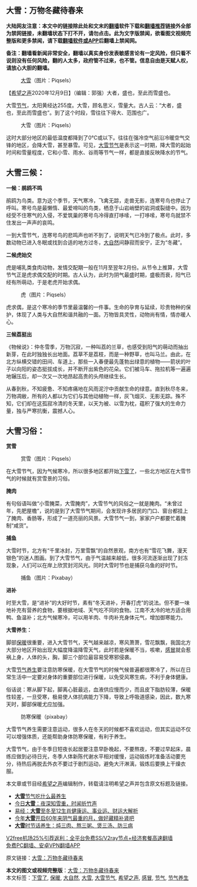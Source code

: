  <h2>大雪：万物冬藏待春来</h2> <p class="notice"><b>大陆网友注意：本文中的链接除此处和文末的<a href="https://github.com/bannedbook/fanqiang" >翻墙</a>软件下载和<a href="https://github.com/killgcd/justmysocks/blob/master/README.md">翻墙推荐</a>链接外全部为禁网链接，未翻墙状态下打不开，请勿点击。此为文字版禁闻，欲看图文视频完整版和更多禁闻，请下载<a href="https://github.com/bannedbook/fanqiang">翻墙软件或APP</a>后翻墙上禁闻网。</p><p>备注：翻墙看新闻非常安全，翻墙以真实身份发表敏感言论有一定风险，但只看不说则没有任何风险，翻的人太多，政府管不过来，也不管。信息自由是天赋人权，请放心大胆的翻墙。</b></p>  <div class="entry"> <figure><figcaption><a href="https://www.bannedbook.org/bnews/tag/%E5%A4%A7%E9%9B%AA/" class="st_tag internal_tag" rel="tag" title="标签 大雪 下的日志">大雪</a>（图片：Piqsels）</figcaption></figure> <p>【<span class='wp_keywordlink_affiliate'><a href="https://www.soundofhope.org" title="希望之声" target="_blank">希望之声</a></span>2020年12月9日】（编辑：郭强）大者，盛也，至此而雪盛也。</p> <p>大雪<a href="https://www.bannedbook.org/bnews/tag/%E8%8A%82%E6%B0%94/" class="st_tag internal_tag" rel="tag" title="标签 节气 下的日志">节气</a>，太阳黄经达255度。大雪，顾名思义，雪量大。古人云：“大者，盛也，至此而雪盛也”。到了这个时段，雪往往下得大、范围也广。</p> <figure><figcaption>大雪（图片：Piqsels）</figcaption></figure> <p>这时大部分地区的最低温度都降到了0℃或以下。往往在强冷空气前沿冷暖空气交锋的地区，会降大雪，甚至暴雪。可见，<a href="https://www.bannedbook.org/bnews/tag/%E5%A4%A7%E9%9B%AA%E8%8A%82%E6%B0%94/" class="st_tag internal_tag" rel="tag" title="标签 大雪节气 下的日志">大雪节气</a>是表示这一时期，降大雪的起始时间和雪量程度，它和小雪、雨水、谷雨等节气一样，都是直接反映降水的节气。</p> <h2>大雪三候：</h2> <p><strong>一候：鹃鸥不鸣</strong></p> <p>鹃鸥为鸟类。意为这个季节，天气寒冷，飞禽无踪，走兽无影，连寒号鸟也停止了呼叫。寒号鸟是最懒惰、最爱啼叫的鸟类，栖息于山岩峭壁的岩洞或裂缝中。因为经受不住寒气的入侵，不爱筑巢的寒号鸟冷得直打哆嗦，一打哆嗦，寒号鸟就禁不住发出一声声的哀鸣。</p> <p>一到大雪节气，连寒号鸟的悲鸣声也听不到了，说明天气已冷到了极点。此时，多数动物已进入冬眠或找到合适的地方过冬，<a href="https://www.bannedbook.org/bnews/tag/%e5%a4%a7%e8%87%aa%e7%84%b6/" class="st_tag internal_tag" rel="tag" title="标签 大自然 下的日志">大自然</a>间静寂而安宁，正为“冬藏”。</p> <p><strong>二候虎始交</strong></p>  <p>虎是哺乳类食肉动物，发情交配期一般在11月至翌年2月份。从节令上推算，大雪节气正是虎求偶交配的时期。古人认为，此时为阴气最盛时期，盛极而衰，阳气已经有所萌动，于是老虎开始求偶。</p> <figure><figcaption>虎（图片：Piqsels）</figcaption></figure> <p>虎求偶，是这个寒冷的季节里最温馨的一件事。生命的孕育与延续，珍贵物种的保护，体现了人类与大自然和谐共融的一面。万物皆具灵性，动物尚有情，情亦暖人心。</p> <p><strong>三候荔挺出</strong></p> <p>《物候说》：仲冬雪季，万物沉寂，一种叫荔的兰草，也感受到阳气的萌动而抽出新芽，在此时独独长出地面。荔草不是荔枝，而是一种野草，也叫马兰。由此，在北方纵横交错的田间、车道上，那些一入春便最先蓬勃出绿意的植物——箭状的叶子以向阳的姿态挺拔成长，并不断开出紫色的花朵。它们被马车、拖拉机等一遍遍地辗压后，却一次又一次地昂起高贵的头颅继续生长。</p> <p>从春到秋，不知疲惫、不知疼痛地在风雨泥泞中贡献生命的绿意。直到秋尽冬来，万物凋敝，所有的人都以为它们与其他动植物一样，灰飞烟灭、无影无踪。殊不知，它们却在这孤寂冷清的冬天里，以天为被、以雪为枕，蕴积了强大的生命力量，独与严寒抗衡，震撼人心。</p> <h2>大雪习俗：</h2> <p><strong>赏雪</strong></p> <figure><figcaption>赏雪（图片：Piqsels）</figcaption></figure> <p>在大雪节气，因为气候寒冷，所以很多地区都开始<a href="https://www.bannedbook.org/bnews/tag/%E4%B8%8B%E9%9B%AA%E4%BA%86/" class="st_tag internal_tag" rel="tag" title="标签 下雪了 下的日志">下雪了</a>，一些北方地区在大雪节气的时候就有赏雪景的习俗。</p>  <p><strong>腌肉</strong></p> <p>有句俗语叫做“小雪腌菜，大雪腌肉”，大雪节气的风俗之一就是腌肉。“未曾过年，先肥屋檐”，说的是到了大雪节气期间，会发现许多居民的门口、窗台都挂上了腌肉、香肠等，形成了一道亮丽的风景。大雪节气一到，家家户户都要忙着腌制“咸货”。</p> <p><strong>捕鱼</strong></p> <p>大雪时节，北方有“千里冰封，万里雪飘”的自然景观，南方也有“雪花飞舞，漫天银色”的迷人图画。到了大雪节气，由于气温越来越低，很多河流逐渐出现了封冻现象，人们可以在岸上欣赏封河风光。同时大雪时节也是捕获乌鱼的好时节。</p> <figure><figcaption>捕鱼（图片：Pixabay）</figcaption></figure> <p><strong>进补</strong></p> <p>时至大雪，是“进补”的大好时节，素有“冬天进补，开春打虎”的说法。但不要一味地补充有营养的食物，要根据地域、天气吃不同的食物。江南不太冷的地方适合用鸭、鱼温补；北方气候寒冷，可以用羊肉、牛肉补充身体元气，增加御寒能力。</p> <p><strong>大雪养生：</strong></p>  <p>脚部<a href="https://www.bannedbook.org/bnews/tag/%E4%BF%9D%E6%9A%96/" class="st_tag internal_tag" rel="tag" title="标签 保暖 下的日志">保暖</a>很重要，进入大雪节气，天气越来越凉，寒风萧萧，雪花飘飘，我国北方大部分地区开始出现大幅度降温降雪天气，此时若是保暖不当，咳嗽，<a href="https://www.bannedbook.org/bnews/tag/%E6%84%9F%E5%86%92/" class="st_tag internal_tag" rel="tag" title="标签 感冒 下的日志">感冒</a>就会惹祸上身，人体的头，胸，脚三个部位最容易受寒邪侵袭。</p> <p>大雪<a href="https://www.bannedbook.org/bnews/tag/%E8%8A%82%E6%B0%94%E5%85%BB%E7%94%9F/" class="st_tag internal_tag" rel="tag" title="标签 节气养生 下的日志">节气养生</a>要注意防寒保暖，在大雪节气的时候气候普遍都很寒冷了，所以在日常生活中一定要对身体的重要部位进行保暖，以免受风寒生病，不利于身体健康。</p> <p>俗话说：寒从脚下起，脚离心脏最远，血液供应慢而少，而且皮下脂肪较薄，保暖性较差，一旦受寒，极易使人体抗病能力下降，导致上呼吸道感染，因此，数九寒天时，脚部保暖尤应加强。</p> <figure><figcaption>防寒保暖（pixabay）</figcaption></figure> <p>大雪节气养生需要注意运动，很多人在冬天的时候都不喜欢运动，但其实运动不仅可以增强体质，还能帮助身体防寒保暖，有利于养生。</p> <p>大雪节气，由于冬季日短夜长起居要注意早卧晚起，不要熬夜，不要过早起床，晨练应做到必待日光，冬季人体新陈代谢水平相对缓慢，运动锻炼时准备活动要充分，待热后再脱去外衣不要过于剧烈运动，避免大汗淋漓，锻炼后要换上干燥衣服。</p> <p>本文章或节目经<a href="https://www.bannedbook.org/bnews/tag/%e5%b8%8c%e6%9c%9b%e4%b9%8b%e5%a3%b0/" class="st_tag internal_tag" rel="tag" title="标签 希望之声 下的日志">希望之声</a>编辑制作，转载请注明希望之声并包含原文标题及链接。</p> <ul class='op-related-articles' title='相关阅读'> <li><a href='https://www.bannedbook.org/bnews/comments/20201209/1444438.html' target='_blank'><b>大雪</b>节气吃什么最养生</a></li> <li><a href='https://www.bannedbook.org/bnews/lifebaike/20201209/1444371.html' target='_blank'>今日<b>大雪</b>：夜深知雪重，时闻折竹声</a></li> <li><a href='https://www.bannedbook.org/bnews/comments/20201208/1443864.html' target='_blank'>易经：<b>大雪</b>至冬至12生肖健康运、事业运、财运大解析</a></li> <li><a href='https://www.bannedbook.org/bnews/comments/20201208/1443863.html' target='_blank'>今年<b>大雪</b>开启60年来阴气最重的月，做好藏精补肾吧</a></li> <li><a href='https://www.bannedbook.org/bnews/comments/20201207/1443662.html' target='_blank'><b>大雪</b>时节话养生：炖三肉、熬三粥、煲三汤、防三病</a></li> </ul> <p class="texttj"> <a href="https://github.com/bannedbook/fanqiang/wiki/V2ray%E6%9C%BA%E5%9C%BA" target="_blank">V2free机场25%引荐返利：全平台免费SS/V2ray节点+经济套餐高速翻墙</a><br/> <a href="https://github.com/bannedbook/fanqiang/wiki/%E7%A6%81%E9%97%BB%E7%BD%91%E5%AE%89%E5%8D%93%E7%BF%BB%E5%A2%99%E6%96%B0%E9%97%BBAPP" target="_blank">免费PC翻墙、安卓VPN翻墙APP</a></p><p>原文链接：<a class="src_link"  href="https://www.soundofhope.org/post/447502" target="_blank">大雪：万物冬藏待春来</a></p> <a name='sharetosocial'></a>       <div><b>本文的图文或视频完整版</b>：<a href='https://www.bannedbook.org/bnews/comments/20201209/1444734.html'>大雪：万物冬藏待春来</a></div>  </div><!--END ENTRY--> <div class="postfooter"> <div>本文标签：<a href="https://www.bannedbook.org/bnews/tag/%E4%B8%8B%E9%9B%AA%E4%BA%86/" rel="tag">下雪了</a>, <a href="https://www.bannedbook.org/bnews/tag/%E4%BF%9D%E6%9A%96/" rel="tag">保暖</a>, <a href="https://www.bannedbook.org/bnews/tag/%e5%a4%a7%e8%87%aa%e7%84%b6/" rel="tag">大自然</a>, <a href="https://www.bannedbook.org/bnews/tag/%E5%A4%A7%E9%9B%AA/" rel="tag">大雪</a>, <a href="https://www.bannedbook.org/bnews/tag/%E5%A4%A7%E9%9B%AA%E8%8A%82%E6%B0%94/" rel="tag">大雪节气</a>, <a href="https://www.bannedbook.org/bnews/tag/%e5%b8%8c%e6%9c%9b%e4%b9%8b%e5%a3%b0/" rel="tag">希望之声</a>, <a href="https://www.bannedbook.org/bnews/tag/%E6%84%9F%E5%86%92/" rel="tag">感冒</a>, <a href="https://www.bannedbook.org/bnews/tag/%E8%8A%82%E6%B0%94/" rel="tag">节气</a>, <a href="https://www.bannedbook.org/bnews/tag/%E8%8A%82%E6%B0%94%E5%85%BB%E7%94%9F/" rel="tag">节气养生</a></div>  </div><!--END POSTFOOTER--> 